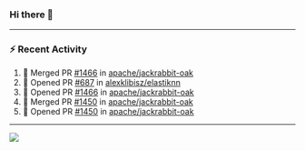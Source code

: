 ### Hi there 👋

---

### :zap: Recent Activity

<!--START_SECTION:activity-->
1. 🎉 Merged PR [#1466](https://github.com/apache/jackrabbit-oak/pull/1466) in [apache/jackrabbit-oak](https://github.com/apache/jackrabbit-oak)
2. 💪 Opened PR [#687](https://github.com/alexklibisz/elastiknn/pull/687) in [alexklibisz/elastiknn](https://github.com/alexklibisz/elastiknn)
3. 💪 Opened PR [#1466](https://github.com/apache/jackrabbit-oak/pull/1466) in [apache/jackrabbit-oak](https://github.com/apache/jackrabbit-oak)
4. 🎉 Merged PR [#1450](https://github.com/apache/jackrabbit-oak/pull/1450) in [apache/jackrabbit-oak](https://github.com/apache/jackrabbit-oak)
5. 💪 Opened PR [#1450](https://github.com/apache/jackrabbit-oak/pull/1450) in [apache/jackrabbit-oak](https://github.com/apache/jackrabbit-oak)
<!--END_SECTION:activity-->

---

<!--
**fabriziofortino/fabriziofortino** is a ✨ _special_ ✨ repository because its `README.md` (this file) appears on your GitHub profile.

Here are some ideas to get you started:

- 🔭 I’m currently working on ...
- 🌱 I’m currently learning ...
- 👯 I’m looking to collaborate on ...
- 🤔 I’m looking for help with ...
- 💬 Ask me about ...
- 📫 How to reach me: ...
- 😄 Pronouns: ...
- ⚡ Fun fact: ...
-->
![](https://komarev.com/ghpvc/?username=fabriziofortino)
